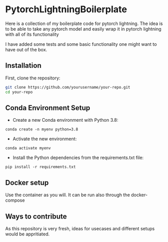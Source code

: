 # PytorchLightningBoilerplate
Here is a collection of my boilerplate code for pytorch lightning. The idea is to be able to take any pytorch model and easily wrap it in pytorch lightning with all of its functionality

I have added some tests and some basic functionality one might want to have out of the box.

## Installation

First, clone the repository:

```bash
git clone https://github.com/yourusername/your-repo.git
cd your-repo
````
## Conda Environment Setup
- Create a new Conda environment with Python 3.8:

````
conda create -n myenv python=3.8
````

- Activate the new environment:

````
conda activate myenv
````

- Install the Python dependencies from the requirements.txt file:

````
pip install -r requirements.txt
````

## Docker setup
Use the container as you will. It can be run also through the docker-compose


## Ways to contribute
As this repository is very fresh, ideas for usecases and different setups would be appritiated.
